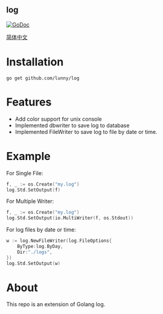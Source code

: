 ## log
[![GoDoc](https://godoc.org/github.com/lunny/log?status.png)](https://godoc.org/github.com/lunny/log)

[简体中文](https://github.com/lunny/log/blob/master/README_CN.md)

# Installation

```
go get github.com/lunny/log
```

# Features

* Add color support for unix console
* Implemented dbwriter to save log to database
* Implemented FileWriter to save log to file by date or time.

# Example

For Single File:
```Go
f, _ := os.Create("my.log")
log.Std.SetOutput(f)
```

For Multiple Writer:
```Go
f, _ := os.Create("my.log")
log.Std.SetOutput(io.MultiWriter(f, os.Stdout))
```

For log files by date or time:
```Go
w := log.NewFileWriter(log.FileOptions{
    ByType:log.ByDay,
    Dir:"./logs",
})
log.Std.SetOutput(w)
```

# About

This repo is an extension of Golang log.